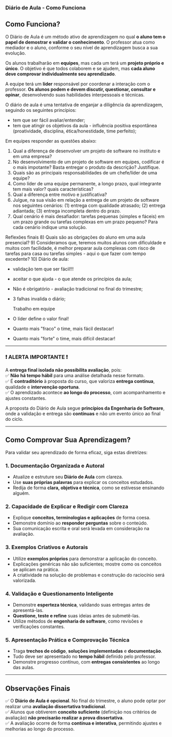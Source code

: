 ### **Diário de Aula - Como Funciona**  

## **Como Funciona?**  

O Diário de Aula é um método ativo de aprendizagem no qual **o aluno tem o papel de demostrar e validar o conhecimento**. O professor atua como mediador e o aluno, conforme o seu nível de aprendizagem busca a sua evolução.  

Os alunos trabalharão em **equipes**, mas cada um terá um **projeto próprio e único**. O objetivo é que todos colaborem e se ajudem, mas **cada aluno deve comprovar individualmente seu aprendizado**.  

A equipe terá um **líder** responsável por coordenar a interação com o professor. **Os alunos podem e devem discutir, questionar, consultar e opinar**, desenvolvendo suas habilidades interpessoais e técnicas.  

O diário de aula é uma tentativa de enganjar a diligência da aprendizagem, seguindo os seguintes princípios:
- tem que ser fácil avaliar/entender;
- tem que atingir os objetivos da aula - influência positiva espontânea (proatividade, disciplina, ética/honestidade, time perfeito);

Em equipes responder as questões abaixo:
1) Qual a diferença de desenvolver um projeto de software no instituto e em uma empresa?
2) No desenvolvimento de um projeto de software em equipes, codificar é o mais impotante? Basta entregar o produto da descrição? Justifique.
3) Quais são as principais responsabilidades de um chefe/líder de uma equipe?
4) Como líder de uma equipe permanente, a longo prazo, qual integrante tem mais valor? quais características?
5) Qual a diferença entre motivo e justificativa?
6) Julgue, na sua visão em relação a entrega de um projeto de software nos seguintes cenários: (1) entrega com qualidade atrasado; (2) entrega adiantada; (3) entrega incompleta dentro do prazo.
7) Qual cenário é mais desafiador: tarefas pequenas (simples e fáceis) em um prazo grande ou tarefas complexas em um prazo pequeno? Para cada cenário indique uma solução.

  Reflexões finais
8) Quais são as obrigações do aluno em uma aula presencial?
9) Consideramos que, teremos muitos alunos com dificuldade e muitos com facilidade, é melhor preparar aula complexas com risco de tarefas para casa ou tarefas simples - aqui o que fazer com tempo excedente? 
10) Diário de aula:
  - validação tem que ser fácil!!!
  - aceitar o que ajuda - o que atende os princípios da aula;
  - Nâo é obrigatório - avaliação tradicional no final do trimestre;
  - 3 falhas invalida o diário;

    Trabalho em equipe
- O líder define o valor final!
- Quanto mais "fraco" o time, mais fácil destacar!
- Quanto mais "forte" o time, mais difícil destacar!


---

### **❗ ALERTA IMPORTANTE ❗**  

A **entrega final isolada não possibilita avaliação**, pois:  
✅ **Não há tempo hábil** para uma análise detalhada nesse formato.  
✅ É **contraditório** à proposta do curso, que valoriza **entrega contínua**, qualidade e **intervenção oportuna**.  
✅ O aprendizado acontece **ao longo do processo**, com acompanhamento e ajustes constantes.  

A proposta do Diário de Aula segue **princípios da Engenharia de Software**, onde a validação e entrega são **contínuas** e não um evento único ao final do ciclo.  

---

## **Como Comprovar Sua Aprendizagem?**  

Para validar seu aprendizado de forma eficaz, siga estas diretrizes:  

### **1. Documentação Organizada e Autoral**  
- Atualize e estruture seu **Diário de Aula** com clareza.  
- Use **suas próprias palavras** para explicar os conceitos estudados.  
- Redija de forma **clara, objetiva e técnica**, como se estivesse ensinando alguém.  

### **2. Capacidade de Explicar e Redigir com Clareza**  
- Explique **conceitos, terminologias e aplicações** de forma coesa.  
- Demonstre domínio ao **responder perguntas** sobre o conteúdo.  
- Sua comunicação escrita e oral será levada em consideração na avaliação.  

### **3. Exemplos Criativos e Autorais**  
- Utilize **exemplos próprios** para demonstrar a aplicação do conceito.  
- Explicações genéricas não são suficientes; mostre como os conceitos se aplicam na prática.  
- A criatividade na solução de problemas e construção do raciocínio será valorizada.  

### **4. Validação e Questionamento Inteligente**  
- Demonstre **esperteza técnica**, validando suas entregas antes de apresentá-las.  
- **Questione, teste e refine** suas ideias antes de submetê-las.  
- Utilize métodos de **engenharia de software**, como revisões e verificações constantes.  

### **5. Apresentação Prática e Comprovação Técnica**  
- Traga **trechos de código**, **soluções implementadas** e **documentação**.  
- Tudo deve ser apresentado no **tempo hábil** definido pelo professor.  
- Demonstre progresso contínuo, com **entregas consistentes** ao longo das aulas.  

---

## **Observações Finais**  

✅ O **Diário de Aula é opcional**. No final do trimestre, o aluno pode optar por realizar uma **avaliação dissertativa tradicional**.  
✅ Alunos que obtiverem **conceito suficiente** (definição nos critérios de avaliação) **não precisarão realizar a prova dissertativa**.  
✅ A avaliação ocorre de forma **contínua e interativa**, permitindo ajustes e melhorias ao longo do processo.  
